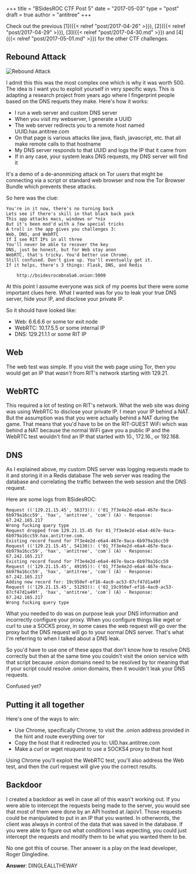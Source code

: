 +++
title = "BSidesROC CTF Post 5"
date = "2017-05-03"
type = "post"
draft = true
author = "antitree"
+++

Check out the previous [1]({{< relref "post/2017-04-26" >}}), [2]({{< relref "post/2017-04-29" >}}), 
[3]({{< relref "post/2017-04-30.md" >}}) and [4]({{< relref "post/2017-05-01.md" >}}) for the other CTF challenges. 

## Rebound Attack

![Rebound Attack](/img/2017_rebound.png)

I admit this this was the most complex one which is why it was worth 500. The idea is
I want you to exploit yourself in very specific ways. This is adapting a research project
from years ago where I fingerprint people based on the DNS requets they make. Here's how it works:

* I run a web server and custom DNS server
* When you visit my webserver, I generate a UUID
* The web server redirects you to a remote host named UUID.hax.antitree.com
* On that page is various attacks like java, flash, javascript, etc. that all make remote calls to that hostname
* My DNS server responds to that UUID and logs the IP that it came from
* If in any case, your system leaks DNS requests, my DNS server will find it

It's a demo of a de-anonmizing attack on Tor users that might be connecting via a script or standard
web browser and now the Tor Browser Bundle which prevents these attacks. 

So here was the clue:
```
You're in it now, there's no turning back
Lets see if there's skill in that black back pack
This app attacks macs, windows or *nix
But it's been mod'd with a few special tricks
A troll in the app gives you challenges 3:
Web, DNS, and WebRTC
If I see RIT IPs in all three
You'll never be able to recover the key
DNS, just be honest, but for Web stay anon
WebRTC, that's tricky. You'd better use Chrome.
Still confused. Don't give up. You'll eventually get it.
If it helps, there's 3 things: Flask, DNS, and Redis

    http://bsidesrocmbna5a6.onion:5000
```

At this point I assume everyone was sick of my poems but there 
were some important clues here. What I wanted was for you to leak
your true DNS server, hide your IP, and disclose your private IP. 

So it should have looked like:
* Web: 6.6.6.6 or some tor exit node
* WebRTC: 10.17.5.5 or some internal IP
* DNS: 129.21.1.1 or some RIT IP

## Web

The web test was simple. If you visit the web page using Tor, then you would get an IP that _wasn't_ 
from RIT's network starting with 129.21. 

## WebRTC

This required a lot of testing on RIT's network. What the web site was doing was 
using WebRTC to disclose your private IP. I mean your IP behind a NAT. But the 
assumption was that you were actually behind a NAT during the game. That means
that you'd have to be on the RIT-GUEST WiFi which was behind a NAT because 
the normal WiFi gave you a public IP and the WebRTC test wouldn't find an IP
that started with 10., 172.16., or 192.168. 

## DNS

As I explained above, my custom DNS server was logging requests made to it
and storing it in a Redis database The web server was reading the database
and correlating the traffic between the web session and the DNS request. 

Here are some logs from BSidesROC:

```
Request (('129.21.15.45', 56373)): ('01_7f3e4e2d-e6a4-467e-9aca-6b979a16cc59', 'hax', 'antitree', 'com') (A) - Response: 67.242.165.217
Wrong fucking query type
Request dropped from 129.21.15.45 for 01_7f3e4e2d-e6a4-467e-9aca-6b979a16cc59.hax.antitree.com.
Existing record found for 7f3e4e2d-e6a4-467e-9aca-6b979a16cc59
Request (('129.21.15.45', 54130)): ('01_7f3e4e2d-e6a4-467e-9aca-6b979a16cc59', 'hax', 'antitree', 'com') (A) - Response: 67.242.165.217
Existing record found for 7f3e4e2d-e6a4-467e-9aca-6b979a16cc59
Request (('129.21.15.45', 49195)): ('01_7f3e4e2d-e6a4-467e-9aca-6b979a16cc59', 'hax', 'antitree', 'com') (A) - Response: 67.242.165.217
Adding new record for: 19c950ef-ef16-4ac0-ac53-87cf47d1a49f
Request (('129.21.15.45', 51293)): ('02_19c950ef-ef16-4ac0-ac53-87cf47d1a49f', 'hax', 'antitree', 'com') (A) - Response: 67.242.165.217
Wrong fucking query type
```

What you needed to do was on purpose leak your DNS information and incorrectly
configure your proxy. When you configure things like wget or curl to use a SOCKS
proxy, in some cases the web request will go over the proxy but the DNS request
will go to your normal DNS server. That's what I'm referring to when I talked 
about a DNS leak. 

So you'd have to use one of these apps that don't know how to resolve DNS correctly
but then at the same time you couldn't visit the onion service with that script
because .onion domains need to be resolved by tor meaning that if your script
could resolve .onion domains, then it wouldn't leak your DNS requests. 

Confused yet? 

## Putting it all together

Here's one of the ways to win:

* Use Chrome, specifically Chrome, to visit the .onion address provided in the hint and route everything over tor
* Copy the host that it redirected you to: UID.hax.antitree.com
* Make a curl or wget reuquest to use a SOCKS4 proxy to that host

Using Chrome you'll exploit the WebRTC test, you'll also address the Web test, and then the curl request will
give you the correct results. 

## Backdoor

I created a backdoor as well in case all of this wasn't working out. If you were able to intercept the requests
being made to the server, you would see that most of them were done by an API hosted at /api/v1. Those requests
could be manipulated to put in an IP that you wanted. In otherwords, the client was always in control of the 
data that was saved in the database. If you were able to figure out what conditions I was expecting, you could
just intercept the requests and modify them to be what you wanted them to be. 

No one got this of course. Ther answer is a play on the lead developer, Roger Dingledine. 

**Answer**: DINGLEALLTHEWAY

